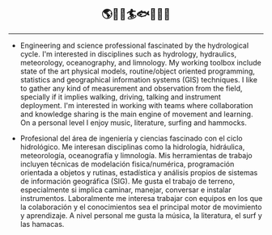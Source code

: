 ## <div align='center'>🌎🌊🌀🏄🐟🔧💭📡</div>

---

* Engineering and science professional fascinated by the hydrological cycle. I'm interested in disciplines such as hydrology, hydraulics, meteorology, oceanography, and limnology.  My working toolbox include state of the art physical models, routine/object oriented programming, statistics and geographical information systems (GIS) techniques.  I like to gather any kind of measurement and observation from the field, specially if it implies walking, driving, talking and instrument deployment.  I'm interested in working with teams where collaboration and knowledge sharing is the main engine of movement and learning. On a personal level I enjoy music, literature, surfing and hammocks.

* Profesional del área de ingeniería y ciencias fascinado con el ciclo hidrológico. Me interesan disciplinas como la hidrología, hidráulica, meteorología, oceanografía y limnología.  Mis herramientas de trabajo incluyen técnicas de modelación fisica/numérica, programación orientada a objetos y rutinas, estadística y análisis propios de sistemas de información geográfica (SIG).  Me gusta el trabajo de terreno, especialmente si implica caminar, manejar, conversar e instalar instrumentos. Laboralmente me interesa trabajar con equipos en los que la colaboración y el conocimientos sea el principal motor de movimiento y aprendizaje. A nivel personal me gusta la música, la literatura, el surf y las hamacas.

<!---
Profesional de la ingeniería y ciencias, interesado en resolver problemas asociados a la sustentabilidad de los sistemas naturales. En general me interesa el ciclo hidrológico, donde destaco disciplinas como la hidrología, hidráulica, meteorología, oceanografía, y limnología. Para analizar y estudiar problemas en estas temáticas utilizo herramientas de modelamiento matemático, estadística, programación orientada a rutinas/objetos y tecnicas propias de sistemas de información geográfica (SIG). Me interesa el trabajo de campo para levantar información e instalar instrumentos de terreno. Laboralmente me interesa el trabajo en equipos donde la colaboración e intercambio de conocimientos sea el principal motor de movimiento y aprendizaje. Personalmente disfruto de la musica, el surf, la lectura, el cine y las hamacas. 


lgvivanco96/lgvivanco96 is a ✨ special ✨ repository because its `README.md` (this file) appears on your GitHub profile.
You can click the Preview link to take a look at your changes.
--->
